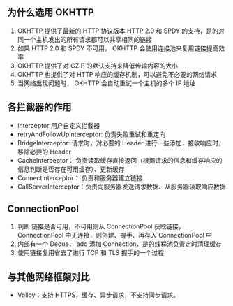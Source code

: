 



## 为什么选用 OKHTTP

1. OKHTTP 提供了最新的 HTTP 协议版本 HTTP 2.0 和 SPDY 的支持，是的对同一个主机发出的所有请求都可以共享相同的链接
2. 如果 HTTP 2.0 和 SPDY 不可用， OKHTTP 会使用连接池来复用链接提高效率
3. OKHTTP 提供了对 GZIP 的默认支持来降低传输内容的大小
4. OKHTTP 也提供了对 HTTP 响应的缓存机制，可以避免不必要的网络请求
5. 当网络出现问题时， OKHTTP 会自动重试一个主机的多个 IP 地址

## 各拦截器的作用

* interceptor 用户自定义拦截器
* retryAndFollowUpInterceptor: 负责失败重试和重定向
* BridgeInterceptor: 请求时，对必要的 Header 进行一些添加，接收响应时，移除必要的 Header
* CacheInterceptor： 负责读取缓存直接返回（根据请求的信息和缓存响应的信息判断是否存在可用缓存）、更新缓存
* ConnectInterceptor： 负责和服务器建立链接
* CallServerInterceptor：负责向服务器发送请求数据、从服务器读取响应数据

## ConnectionPool

1. 判断 链接是否可用，不可用则从 ConnectionPool 获取链接，ConnectionPool 中无连接，则创建、握手、再存入 ConnectionPool 中
2. 内部有一个 Deque， add 添加 Connection，是的线程池负责定时清理缓存
3. 使用链接复用省去了进行 TCP 和 TLS 握手的一个过程

## 与其他网络框架对比

* Volloy：支持 HTTPS，缓存、异步请求，不支持同步请求。